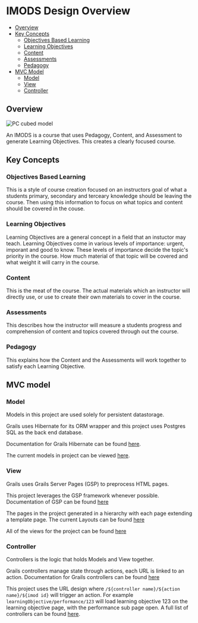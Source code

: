 # IMODS Design Overview

* [Overview](#overview)
* [Key Concepts](#key-concepts)
	- [Objectives Based Learning](#objectives-based-learning)
	- [Learning Objectives](#learning-objectives)
	- [Content](#content)
	- [Assessments](#assessments)
	- [Pedagogy](#pedagogy)
* [MVC Model](#mvc-model)
	- [Model](#model)
	- [View](#view)
	- [Controller](#controller)

## Overview
![PC cubed model](http://imod-asu.weebly.com/uploads/2/9/6/3/29635095/1400168368.jpg "PC cubed model")

An IMODS is a course that uses Pedagogy, Content, and Assessment to generate Learning Objectives. This creates a clearly focused course.

## Key Concepts

### Objectives Based Learning
This is a style of course creation focused on an instructors goal of what a students primary, secondary and terceary knowledge should be leaving the course. Then using this information to focus on what topics and content should be covered in the couse.

### Learning Objectives
Learning Objectives are a general concept in a field that an instuctor may teach.
Learning Objectives come in various levels of importance: urgent, imporant and good to know.
These levels of importance decide the topic's priority in the course.
How much material of that topic will be covered and what weight it will carry in the course.

### Content
This is the meat of the course.
The actual materials which an instructor will directly use, or use to create their own materials to cover in the course.

### Assessments
This describes how the instructor will measure a students progress and comprehension of content and topics covered through out the course.

### Pedagogy
This explains how the Content and the Assessments will work together to satisfy each Learning Objective.

## MVC model

### Model
Models in this project are used solely for persistent datastorage.

Grails uses Hibernate for its ORM wrapper and this project uses Postgres SQL as the back end database.

Documentation for Grails Hibernate can be found [here](http://grails.org/doc/latest/ref/Domain%20Classes/Usage.html).

The current models in project can be viewed [here](https://github.com/IMOD-ASU/imod/tree/master/grails-app/domain/imodv6).

### View
Grails uses Grails Server Pages (GSP) to preprocess HTML pages.

This project leverages the GSP framework whenever possible. Documentation of GSP can be found [here](http://grails.org/doc/latest/ref/Tags/actionSubmit.html)

The pages in the project generated in a hierarchy with each page extending a template page. The current Layouts can be found [here](https://github.com/IMOD-ASU/imod/tree/master/grails-app/views/layouts)

All of the views for the project can be found [here](https://github.com/IMOD-ASU/imod/tree/master/grails-app/views)

### Controller
Controllers is the logic that holds Models and View together.

Grails controllers manage state through actions, each URL is linked to an action. Documentation for Grails controllers can be found [here](http://grails.org/doc/latest/ref/Controllers/Usage.html)

This project uses the URL design where `/${controller name}/${action name}/${imod id}` will trigger an action. For example `learningObjective/performance/123` will load learning objective 123 on the learning objective page, with the performance sub page open. A full list of controllers can be found [here](https://github.com/IMOD-ASU/imod/tree/development/grails-app/controllers/imodv6).
